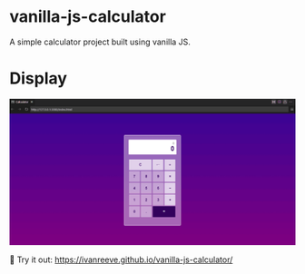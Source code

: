 # vanilla-js-calculator
A simple calculator project built using vanilla JS.

# Display
![user-interface](images/ui.png)

🔗 Try it out: https://ivanreeve.github.io/vanilla-js-calculator/
